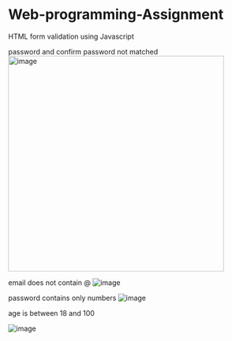 # Web-programming-Assignment
HTML form validation using Javascript

password and confirm password not matched
<img width="437" alt="image" src="https://github.com/muhammad-ammar77/Web-programming-Assignment/assets/135406488/0de9f82f-b33d-4999-a53c-f96e286686cf">

email does not contain @ 
![image](https://github.com/muhammad-ammar77/Web-programming-Assignment/assets/135406488/08d731bb-7e08-48a8-be62-00620498246a)

password contains only numbers
![image](https://github.com/muhammad-ammar77/Web-programming-Assignment/assets/135406488/a38fe033-071f-4795-8466-76902eb2ec79)

age is between 18 and 100

![image](https://github.com/muhammad-ammar77/Web-programming-Assignment/assets/135406488/db580236-f3d5-4c37-ae8e-c74e668f7b0d)
